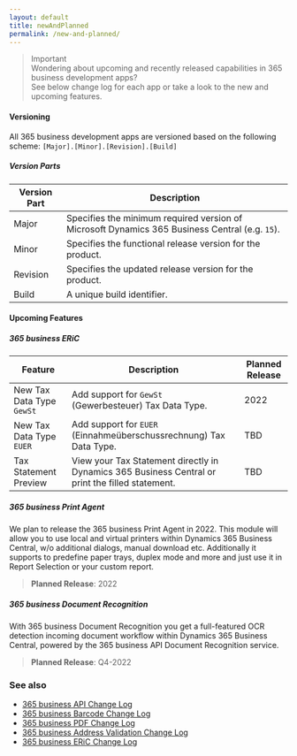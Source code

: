 ```yaml
---
layout: default
title: newAndPlanned
permalink: /new-and-planned/
---
```


> Important<br>Wondering about upcoming and recently released capabilities in 365 business development apps?<br>See below change log for each app or take a look to the new and upcoming features.

#### Versioning

All 365 business development apps are versioned based on the following scheme:
    ```
    [Major].[Minor].[Revision].[Build]
    ```

##### Version Parts

| Version Part | Description | 
| --- | --- |
| Major | Specifies the minimum required version of Microsoft Dynamics 365 Business Central (e.g. `15`). |
| Minor | Specifies the functional release version for the product. |
| Revision | Specifies the updated release version for the product. | 
| Build | A unique build identifier. | 

#### Upcoming Features

##### 365 business ERiC

| Feature | Description | Planned Release |
| --- | --- | --- |
| New Tax Data Type `GewSt` | Add support for `GewSt` (Gewerbesteuer) Tax Data Type. | 2022 |
| New Tax Data Type `EUER` | Add support for `EUER` (Einnahmeüberschussrechnung) Tax Data Type. | TBD |
| Tax Statement Preview | View your Tax Statement directly in Dynamics 365 Business Central or print the filled statement. | TBD |

##### 365 business Print Agent

We plan to release the 365 business Print Agent in 2022. This module will allow you to use local and virtual printers within Dynamics 365 Business Central, w/o additional dialogs, manual download etc. Additionally it supports to predefine paper trays, duplex mode and more and just use it in Report Selection or your custom report.

> **Planned Release**: 2022

##### 365 business Document Recognition

With 365 business Document Recognition you get a full-featured OCR detection incoming document workflow within Dynamics 365 Business Central, powered by the 365 business API Document Recognition service.

> **Planned Release**: Q4-2022

### See also

- [365 business API Change Log](changelog/365-business-api/)
- [365 business Barcode Change Log](changelog/365-business-barcode/)
- [365 business PDF Change Log](changelog/365-business-pdf/)
- [365 business Address Validation Change Log](changelog/365-business-address-validation/)
- [365 business ERiC Change Log](changelog/365-business-eric/)